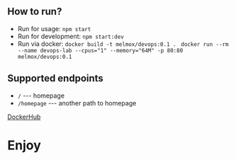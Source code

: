 ## How to run?
- Run for usage:  `npm start`
- Run for development:  `npm start:dev`
- Run via docker: `docker build -t melmox/devops:0.1 . `
`docker run --rm --name devops-lab --cpus="1" --memory="64M" -p 80:80 melmox/devops:0.1`

## Supported endpoints
- `/` --- homepage
- `/homepage` --- another path to homepage

[DockerHub](https://hub.docker.com/r/melmox/devops)

# Enjoy